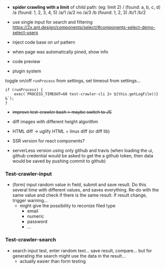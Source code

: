 - **spider crawling with a limit** of child path: (eg: limit 2)
    /     (found: a, b, c, d)
    /a    (found: 1, 2, 3, 4, 5)
    /a/1
    /a/2
    no /a/3
    /b    (found: 1, 2, 3)
    /b/1
    /b/2

- use single input for search and filtering
        https://2x.ant.design/components/select/#components-select-demo-select-users

- inject code base on url pattern

- when page was automatically pined, show info

- code preview
- plugin system


toggle on/off `runProcess` from settings, set timeout from settings...
```tsx
if (runProcess) {
    exec(`PROCESS_TIMEOUT=60 test-crawler-cli 2> ${this.getLogFile()} &`);
}
```


- ~~improve test-crawler bash > maybe switch to JS~~




- diff images with different height algorithm

- HTML diff -> uglify HTML + linux diff (or diff lib)

- SSR version for react components?

- serverLess version using only github and travis (when loading the ui, github credential would be asked to get the a github token, then data would be saved by pushing commit to github)

### Test-crawler-input

- (form) input random value in field, submit and save result. Do this several time with different values, and saves everything. Re-do with the same value and check if there is the same result. If result change, trigger warning...
    - might give the possibility to reconize filed type
        - email
        - numeric
        - password
        - ...

### Test-crawler-search

- search input test, enter random text... save result, compare... but for generating the search might use the data in the result...
    - actually easier than form testing